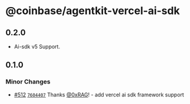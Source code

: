 # @coinbase/agentkit-vercel-ai-sdk

## 0.2.0

- Ai-sdk v5 Support.

## 0.1.0

### Minor Changes

- [#512](https://github.com/coinbase/agentkit/pull/512) [`7604407`](https://github.com/coinbase/agentkit/commit/76044078cb360f459c8816f60278d9b4c33fd6f7) Thanks [@0xRAG](https://github.com/0xRAG)! - add vercel ai sdk framework support
